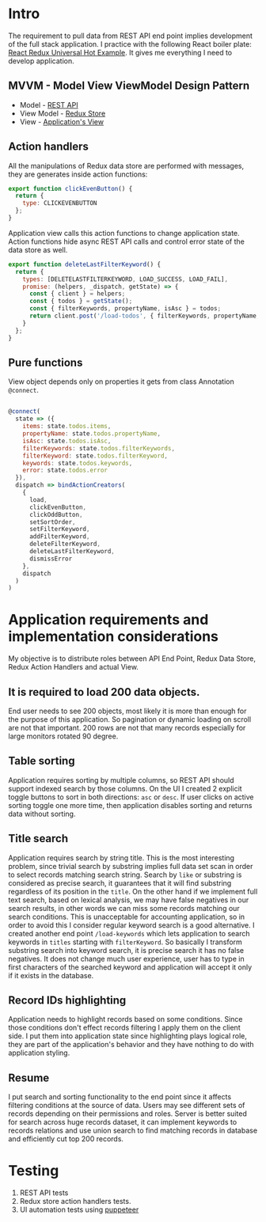 # Intro

The requirement to pull data from REST API end point implies development of the full stack application. I practice with the following React boiler plate:
[React Redux Universal Hot Example](https://github.com/bertho-zero/react-redux-universal-hot-example). It gives me everything I need to develop application.

## MVVM - Model View ViewModel Design Pattern

* Model - [REST API](\api\services\todos\index.js)
* View Model - [Redux Store](\src\redux\modules\todos.js)
* View - [Application's View](\src\containers\Todos\Todos.js)

## Action handlers

All the manipulations of Redux data store are performed with messages, they are generates inside action functions:

``` JavaScript
export function clickEvenButton() {
  return {
    type: CLICKEVENBUTTON
  };
}
```

Application view calls this action functions to change application state. Action functions hide async REST API calls and control error state of the data store as well. 

``` JavaScript
export function deleteLastFilterKeyword() {
  return {
    types: [DELETELASTFILTERKEYWORD, LOAD_SUCCESS, LOAD_FAIL],
    promise: (helpers, _dispatch, getState) => {
      const { client } = helpers;
      const { todos } = getState();
      const { filterKeywords, propertyName, isAsc } = todos;
      return client.post('/load-todos', { filterKeywords, propertyName, isAsc });
    }
  };
}
```

## Pure functions

View object depends only on properties it gets from class Annotation `@connect`.

```JavaScript

@connect(
  state => ({
    items: state.todos.items,
    propertyName: state.todos.propertyName,
    isAsc: state.todos.isAsc,
    filterKeywords: state.todos.filterKeywords,
    filterKeyword: state.todos.filterKeyword,
    keywords: state.todos.keywords,
    error: state.todos.error
  }),
  dispatch => bindActionCreators(
    {
      load,
      clickEvenButton,
      clickOddButton,
      setSortOrder,
      setFilterKeyword,
      addFilterKeyword,
      deleteFilterKeyword,
      deleteLastFilterKeyword,
      dismissError
    },
    dispatch
  )
)

```

# Application requirements and implementation considerations
My objective is to distribute roles between API End Point, Redux Data Store, Redux Action Handlers and actual View. 

## It is required to load 200 data objects.
End user needs to see 200 objects, most likely it is more than enough for the purpose of this application. So pagination or dynamic loading on scroll are not that important. 200 rows are not that many records especially for large monitors rotated 90 degree.

## Table sorting
Application requires sorting by multiple columns, so REST API should support indexed search by those columns. On the UI I created 2 explicit toggle buttons to sort in both directions: `asc` or `desc`. If user clicks on active sorting toggle one more time, then application disables sorting and returns data without sorting.

## Title search
Application requires search by string title. This is the most interesting problem, since trivial search by substring implies full data set scan in order to select records matching search string. Search by `like` or substring is considered as precise search, it guarantees that it will find substring regardless of its position in the `title`. On the other hand if we implement full text search, based on lexical analysis, we may have false negatives in our search results, in other words we can miss some records matching our search conditions. This is unacceptable for accounting application, so in order to avoid this I consider regular keyword search is a good alternative. I created another end point `/load-keywords` which lets application to search keywords in `titles` starting with `filterKeyword`. So basically I transform substring search into keyword search, it is precise search it has no false negatives. It does not change much user experience, user has to type in first characters of the searched keyword and application will accept it only if it exists in the database.

## Record IDs highlighting
Application needs to highlight records based on some conditions. Since those conditions don't effect records filtering I apply them on the client side. I put them into application state since highlighting plays logical role, they are part of the application's behavior and they have nothing to do with application styling.

## Resume
I put search and sorting functionality to the end point since it affects filtering conditions at the source of data. Users may see different sets of records depending on their permissions and roles. Server is better suited for search across huge records dataset, it can implement keywords to records relations and use union search to find matching records in database and efficiently cut top 200 records.

# Testing
1. REST API tests
2. Redux store action handlers tests.
3. UI automation tests using [puppeteer](https://developers.google.com/web/tools/puppeteer)
